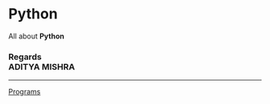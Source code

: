 # Python
All about <b>Python</b> 


<h3>Regards <br> ADITYA MISHRA</h3>


<hr>
<a href="https://www.onlinegdb.com/-zuUIliD0"  target="_blank">Programs</a>
